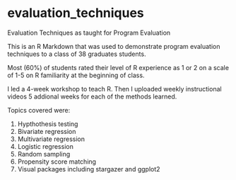 # evaluation_techniques
Evaluation Techniques as taught for Program Evaluation

This is an R Markdown that was used to demonstrate 
program evaluation techniques to a class of 38 graduates students. 

Most (60%) of students rated their level of R experience as 1 or 2
on a scale of 1-5 on R familiarity at the beginning of class.

I led a 4-week workshop to teach R. Then I uploaded weekly 
instructional videos 5 addional weeks for each of the 
methods learned. 

Topics covered were: 
1. Hypthothesis testing
2. Bivariate regression
3. Multivariate regression
4. Logistic regression
5. Random sampling
6. Propensity score matching
7. Visual packages including stargazer and ggplot2

